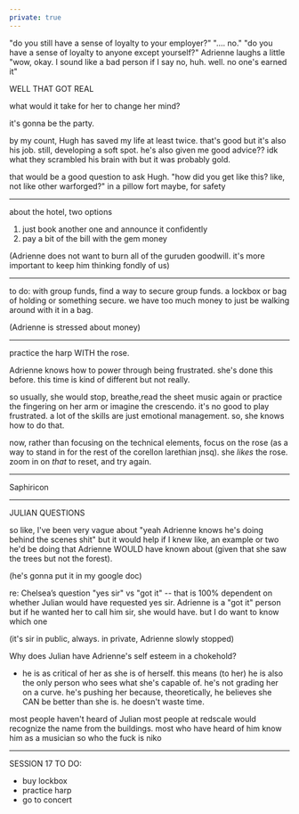 ```yaml
---
private: true
---
```


"do you still have a sense of loyalty to your employer?"
".... no."
"do you have a sense of loyalty to anyone except yourself?"
Adrienne laughs a little 
"wow, okay. I sound like a bad person if I say no, huh. well. no one's earned it"

WELL THAT GOT REAL

what would it take for her to change her mind?

it's gonna be the party. 

by my count, Hugh has saved my life at least twice. that's good but it's also his job. still, developing a soft spot. he's also given me good advice?? idk what they scrambled his brain with but it was probably gold. 

that would be a good question to ask Hugh. "how did you get like this? like, not like other warforged?" in a pillow fort maybe, for safety 

---
about the hotel, two options 

1. just book another one and announce it confidently 
2. pay a bit of the bill with the gem money 

(Adrienne does not want to burn all of the guruden goodwill. it's more important to keep him thinking fondly of us)

--------

to do: with group funds, find a way to secure group funds. a lockbox or bag of holding or something secure. we have too much money to just be walking around with it in a bag. 

(Adrienne is stressed about money)

--------

 practice the harp WITH the rose. 

Adrienne knows how to power through being frustrated. she's done this before. this time is kind of different but not really. 

so usually, she would stop, breathe,read the sheet music again or practice the fingering on her arm or imagine the crescendo. it's no good to play frustrated. a lot of the skills are just emotional management. so, she knows how to do that. 

now, rather than focusing on the technical elements, focus on the rose (as a way to stand in for the rest of the corellon larethian jnsq). she *likes* the rose. zoom in on *that* to reset, and try again.

-------

Saphiricon 

-------

JULIAN QUESTIONS 

so like, I've been very vague about "yeah Adrienne knows he's doing behind the scenes shit" but it would help if I knew like, an example or two he'd be doing that Adrienne WOULD have known about (given that she saw the trees but not the forest). 

(he's gonna put it in my google doc)

re: Chelsea’s question "yes sir" vs "got it" -- that is 100% dependent on whether Julian would have requested yes sir. Adrienne is a "got it" person but if he wanted her to call him sir, she would have. but I do want to know which one 

(it's sir in public, always. in private, Adrienne slowly stopped) 

Why does Julian have Adrienne's self esteem in a chokehold?
- he is as critical of her as she is of herself. this means (to her) he is also the only person who sees what she's capable of. he's not grading her on a curve. he's pushing her because, theoretically, he believes she CAN be better than she is. he doesn't waste time. 

most people haven't heard of Julian 
most people at redscale would recognize the name from the buildings. 
most who have heard of him know him as a musician 
so who the fuck is niko

--------

SESSION 17 TO DO:
- buy lockbox
- practice harp
- go to concert


